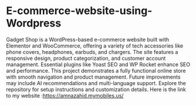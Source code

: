 # E-commerce-website-using-Wordpress
Gadget Shop is a WordPress-based e-commerce website built with Elementor and WooCommerce, offering a variety of tech accessories like phone covers, headphones, earbuds, and chargers. The site features a responsive design, product categorization, and customer account management. Essential plugins like Yoast SEO and WP Rocket enhance SEO and performance. This project demonstrates a fully functional online store with smooth navigation and product management. Future improvements may include AI recommendations and multi-language support. Explore the repository for setup instructions and customization details.
Here is the link to my website :https://amnazahid.mymobiles.us/
